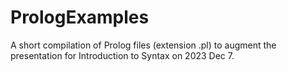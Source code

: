 # PrologExamples
A short compilation of Prolog files (extension .pl) to augment the presentation for Introduction to Syntax on 2023 Dec 7.
